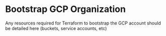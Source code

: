 # Bootstrap GCP Organization

Any resources required for Terraform to bootstrap the GCP account should be detailed here (buckets, service accounts, etc)